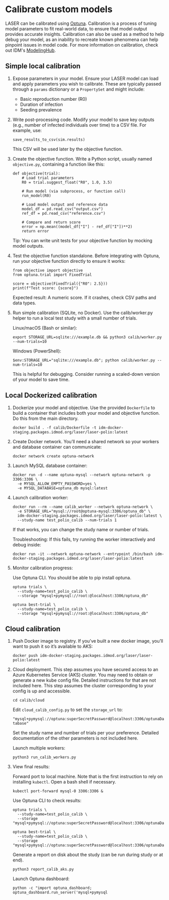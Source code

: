 # Calibrate custom models

LASER can be calibrated using [Optuna](https://optuna.org/). Calibration is a process of tuning model parameters to fit real-world data, to ensure that model output provides accurate insights. Calibration can also be used as a method to help debug your model, as an inability to recreate known phenomena can help pinpoint issues in model code. For more information on calibration, check out IDM's [ModelingHub](https://institutefordiseasemodeling.github.io/modeling-hub/calibration/).


## Simple local calibration

1. Expose parameters in your model. Ensure your LASER model can load and apply parameters you wish to calibrate. These are typically passed through a `params` dictionary or a `PropertySet` and might include:

    - Basic reproduction number (R0)
    - Duration of infection
    - Seeding prevalence

1. Write post-processing code. Modify your model to save key outputs (e.g., number of infected individuals over time) to a CSV file. For example, use:

    `save_results_to_csv(sim.results)`

    This CSV will be used later by the objective function.

1. Create the objective function. Write a Python script, usually named `objective.py`, containing a function like this:

    ```
    def objective(trial):
        # Load trial parameters
        R0 = trial.suggest_float("R0", 1.0, 3.5)

        # Run model (via subprocess, or function call)
        run_model(R0)

        # Load model output and reference data
        model_df = pd.read_csv("output.csv")
        ref_df = pd.read_csv("reference.csv")

        # Compare and return score
        error = np.mean((model_df["I"] - ref_df["I"])**2)
        return error
    ```

    Tip: You can write unit tests for your objective function by mocking model outputs.

1. Test the objective function standalone. Before integrating with Optuna, run your objective function directly to ensure it works:

    ```
    from objective import objective
    from optuna.trial import FixedTrial

    score = objective(FixedTrial({"R0": 2.5}))
    print(f"Test score: {score}")
    ```

    Expected result: A numeric score. If it crashes, check CSV paths and data types.

1. Run simple calibration (SQLite, no Docker). Use the calib/worker.py helper to run a local test study with a small number of trials.

    Linux/macOS (Bash or similar):

    ```
    export STORAGE_URL=sqlite:///example.db && python3 calib/worker.py --num-trials=10
    ```

    Windows (PowerShell):

    ```
    $env:STORAGE_URL="sqlite:///example.db"; python calib/worker.py --num-trials=10
    ```

    This is helpful for debugging. Consider running a scaled-down version of your model to save time.


## Local Dockerized calibration

1. Dockerize your model and objective. Use the provided `Dockerfile` to build a container that includes both your model and objective function. Do this from the main directory.

    `docker build . -f calib/Dockerfile -t idm-docker-staging.packages.idmod.org/laser/laser-polio:latest`

1. Create Docker network. You’ll need a shared network so your workers and database container can communicate:

    `docker network create optuna-network`

1. Launch MySQL database container:

    ```
    docker run -d --name optuna-mysql --network optuna-network -p 3306:3306 \
      -e MYSQL_ALLOW_EMPTY_PASSWORD=yes \
      -e MYSQL_DATABASE=optuna_db mysql:latest
    ```

1. Launch calibration worker:

    ```
    docker run --rm --name calib_worker --network optuna-network \
      -e STORAGE_URL="mysql://root@optuna-mysql:3306/optuna_db" \
      idm-docker-staging.packages.idmod.org/laser/laser-polio:latest \
      --study-name test_polio_calib --num-trials 1
    ```

    If that works, you can change the study name or number of trials.

    Troubleshooting: If this fails, try running the worker interactively and debug inside:

    `docker run -it --network optuna-network --entrypoint /bin/bash idm-docker-staging.packages.idmod.org/laser/laser-polio:latest`


1. Monitor calibration progress:

    Use Optuna CLI. You should be able to pip install optuna.

    ```
    optuna trials \
      --study-name=test_polio_calib \
      --storage "mysql+pymysql://root:@localhost:3306/optuna_db"

    optuna best-trial \
      --study-name=test_polio_calib \
      --storage "mysql+pymysql://root:@localhost:3306/optuna_db"
    ```


## Cloud calibration

1. Push Docker image to registry. If you’ve built a new docker image, you’ll want to push it so it’s available to AKS:

    `docker push idm-docker-staging.packages.idmod.org/laser/laser-polio:latest`

1. Cloud deployment. This step assumes you have secured access to an Azure Kubernetes Service (AKS) cluster. You may need to obtain or generate a new kube config file. Detailed instructions for that are not included here. This step assumes the cluster corresponding to your config is up and accessible.

    `cd calib/cloud`

    Edit `cloud_calib_config.py` to set the `storage_url` to:

    `"mysql+pymysql://optuna:superSecretPassword@localhost:3306/optunaDatabase"`

    Set the study name and number of trials per your preference. Detailed documentation of the other parameters is not included here.

    Launch multiple workers:

    `python3 run_calib_workers.py`

1. View final results:

    Forward port to local machine. Note that is the first instruction to rely on installing `kubectl`. Open a bash shell if necessary.

    `kubectl port-forward mysql-0 3306:3306 &`

    Use Optuna CLI to check results:

    ```
    optuna trials \
      --study-name=test_polio_calib \
      --storage "mysql+pymysql://optuna:superSecretPassword@localhost:3306/optunaDatabase"

    optuna best-trial \
      --study-name=test_polio_calib \
      --storage "mysql+pymysql://optuna:superSecretPassword@localhost:3306/optunaDatabase"
    ```

    Generate a report on disk about the study (can be run during study or at end).

    `python3 report_calib_aks.py`

    Launch Optuna dashboard:

    `python -c "import optuna_dashboard; optuna_dashboard.run_server('mysql+pymysql`


<!-- did not include the sections on workflow steps, iterative dev cycle, expected output, error handling, etc. as these feel like notes for an internal user. Not very relevant to public user base, but we can discuss :-) -->